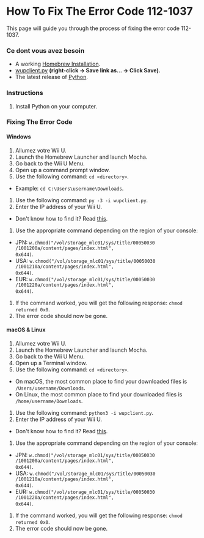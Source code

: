 # How To Fix The Error Code 112-1037

This page will guide you through the process of fixing the error code 112-1037.

### Ce dont vous avez besoin

- A working [Homebrew Installation](introduction).
- [wupclient.py](https://raw.githubusercontent.com/Elpunical/mocha/master/ios_mcp/wupclient.py) **(right-click -> Save link as... -> Click Save).**
- The latest release of [Python](https://www.python.org/downloads/).

### Instructions

1. Install Python on your computer.

### Fixing The Error Code

<!-- tabs:start -->

#### **Windows**

1. Allumez votre Wii U.
1. Launch the Homebrew Launcher and launch Mocha.
1. Go back to the Wii U Menu.
1. Open up a command prompt window.
1. Use the following command: `cd <directory>`.
  - Example: <code>cd C:\Users\username<wbr>\Downloads</code>.
1. Use the following command: `py -3 -i wupclient.py`.
1. Enter the IP address of your Wii U.
 - Don't know how to find it? Read [this](find-wiiu-ip-address).
1. Use the appropriate command depending on the region of your console:
 - JPN: <code>w.chmod("/vol<wbr>/storage_mlc01<wbr>/sys/title/00050030<wbr>/1001200a/content<wbr>/pages<wbr>/index.html", 0x644)</code>.
 - USA: <code>w.chmod("/vol<wbr>/storage_mlc01<wbr>/sys/title/00050030<wbr>/1001210a/content<wbr>/pages<wbr>/index.html", 0x644)</code>.
 - EUR: <code>w.chmod("/vol<wbr>/storage_mlc01<wbr>/sys/title/00050030<wbr>/1001220a/content<wbr>/pages<wbr>/index.html", 0x644)</code>.
1. If the command worked, you will get the following response: `chmod returned 0x0`.
1. The error code should now be gone.

#### **macOS & Linux**

1. Allumez votre Wii U.
1. Launch the Homebrew Launcher and launch Mocha.
1. Go back to the Wii U Menu.
1. Open up a Terminal window.
1. Use the following command: `cd <directory>`.
 - On macOS, the most common place to find your downloaded files is <code>/Users/username<wbr>/Downloads</code>.
 - On Linux, the most common place to find your downloaded files is <code>/home/username<wbr>/Downloads</code>.
1. Use the following command: `python3 -i wupclient.py`.
1. Enter the IP address of your Wii U.
 - Don't know how to find it? Read [this](find-wiiu-ip-address).
1. Use the appropriate command depending on the region of your console:
 - JPN: <code>w.chmod("/vol<wbr>/storage_mlc01<wbr>/sys/title/00050030<wbr>/1001200a/content<wbr>/pages<wbr>/index.html", 0x644)</code>.
 - USA: <code>w.chmod("/vol<wbr>/storage_mlc01<wbr>/sys/title/00050030<wbr>/1001210a/content<wbr>/pages<wbr>/index.html", 0x644)</code>.
 - EUR: <code>w.chmod("/vol<wbr>/storage_mlc01<wbr>/sys/title/00050030<wbr>/1001220a/content<wbr>/pages<wbr>/index.html", 0x644)</code>.
1. If the command worked, you will get the following response: `chmod returned 0x0`.
1. The error code should now be gone.

<!-- tabs:end -->